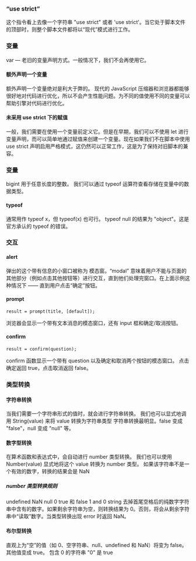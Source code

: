 ### “use strict”
这个指令看上去像一个字符串 "use strict" 或者 'use strict'。当它处于脚本文件的顶部时，则整个脚本文件都将以“现代”模式进行工作。
### 变量
var — 老旧的变量声明方式。一般情况下，我们不会再使用它。
#### 额外声明一个变量
额外声明一个变量绝对是利大于弊的。
现代的 JavaScript 压缩器和浏览器都能够很好地对代码进行优化，所以不会产生性能问题。为不同的值使用不同的变量可以帮助引擎对代码进行优化。
#### 未采用 use strict 下的赋值
一般，我们需要在使用一个变量前定义它。但是在早期，我们可以不使用 let 进行变量声明，而可以简单地通过赋值来创建一个变量。现在如果我们不在脚本中使用 use strict 声明启用严格模式，这仍然可以正常工作，这是为了保持对旧脚本的兼容。
### 变量
bigint 用于任意长度的整数。
我们可以通过 typeof 运算符查看存储在变量中的数据类型。
#### typeof
通常用作 typeof x，但 typeof(x) 也可行。
typeof null 的结果为 "object"。这是官方承认的 typeof 的错误。
### 交互
#### alert
弹出的这个带有信息的小窗口被称为 模态窗。“modal” 意味着用户不能与页面的其他部分（例如点击其他按钮等）进行交互，直到他们处理完窗口。在上面示例这种情况下 —— 直到用户点击“确定”按钮。
#### prompt
```
result = prompt(title, [default]);
```
浏览器会显示一个带有文本消息的模态窗口，还有 input 框和确定/取消按钮。
#### confirm
```
result = confirm(question);
```
confirm 函数显示一个带有 question 以及确定和取消两个按钮的模态窗口。
点击确定返回 true，点击取消返回 false。
### 类型转换
#### 字符串转换
当我们需要一个字符串形式的值时，就会进行字符串转换。
我们也可以显式地调用 String(value) 来将 value 转换为字符串类型
字符串转换最明显。false 变成 "false"，null 变成 "null" 等。
#### 数字型转换
在算术函数和表达式中，会自动进行 number 类型转换。
我们也可以使用 Number(value) 显式地将这个 value 转换为 number 类型。
如果该字符串不是一个有效的数字，转换的结果会是 NaN
##### number 类型转换规则
undefined	NaN
null	0
true 和 false	1 and 0
string	去掉首尾空格后的纯数字字符串中含有的数字。如果剩余字符串为空，则转换结果为 0。否则，将会从剩余字符串中“读取”数字。当类型转换出现 error 时返回 NaN。
#### 布尔型转换
直观上为“空”的值（如 0、空字符串、null、undefined 和 NaN）将变为 false。
其他值变成 true。 包含 0 的字符串 "0" 是 true